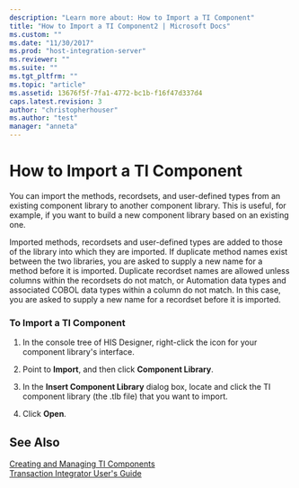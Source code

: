 ```yaml
---
description: "Learn more about: How to Import a TI Component"
title: "How to Import a TI Component2 | Microsoft Docs"
ms.custom: ""
ms.date: "11/30/2017"
ms.prod: "host-integration-server"
ms.reviewer: ""
ms.suite: ""
ms.tgt_pltfrm: ""
ms.topic: "article"
ms.assetid: 13676f5f-7fa1-4772-bc1b-f16f47d337d4
caps.latest.revision: 3
author: "christopherhouser"
ms.author: "test"
manager: "anneta"
---
```

# How to Import a TI Component
You can import the methods, recordsets, and user-defined types from an existing component library to another component library. This is useful, for example, if you want to build a new component library based on an existing one.  
  
 Imported methods, recordsets and user-defined types are added to those of the library into which they are imported. If duplicate method names exist between the two libraries, you are asked to supply a new name for a method before it is imported. Duplicate recordset names are allowed unless columns within the recordsets do not match, or Automation data types and associated COBOL data types within a column do not match. In this case, you are asked to supply a new name for a recordset before it is imported.  
  
### To Import a TI Component  
  
1.  In the console tree of HIS Designer, right-click the icon for your component library's interface.  
  
2.  Point to **Import**, and then click **Component Library**.  
  
3.  In the **Insert Component Library** dialog box, locate and click the TI component library (the .tlb file) that you want to import.  
  
4.  Click **Open**.  
  
## See Also  
 [Creating and Managing TI Components](../core/creating-and-managing-ti-components2.md)   
 [Transaction Integrator User's Guide](../core/transaction-integrator-user-s-guide2.md)
